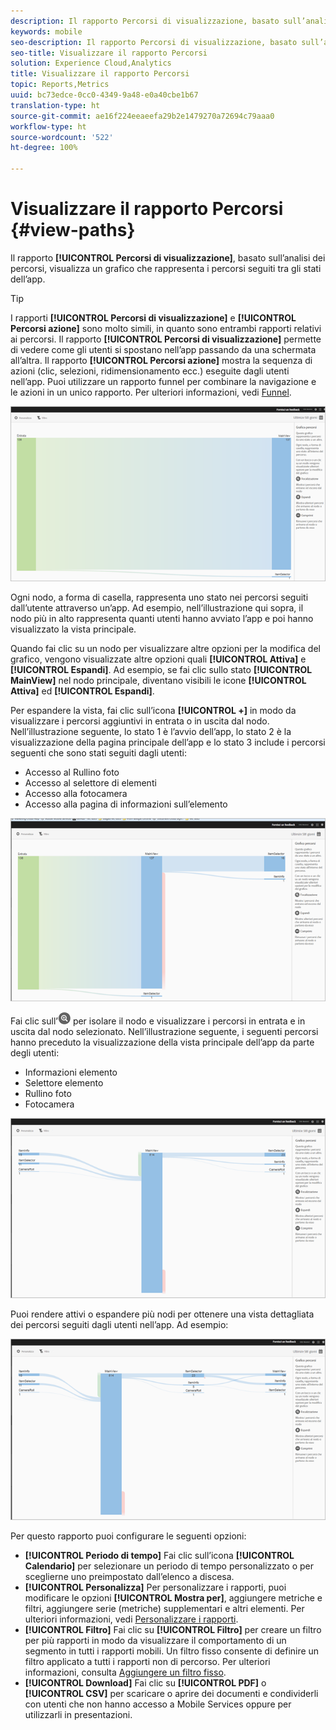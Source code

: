 ```yaml
---
description: Il rapporto Percorsi di visualizzazione, basato sull’analisi dei percorsi, visualizza un grafico che rappresenta i percorsi seguiti tra gli stati dell’app.
keywords: mobile
seo-description: Il rapporto Percorsi di visualizzazione, basato sull’analisi dei percorsi, visualizza un grafico che rappresenta i percorsi seguiti tra gli stati dell’app.
seo-title: Visualizzare il rapporto Percorsi
solution: Experience Cloud,Analytics
title: Visualizzare il rapporto Percorsi
topic: Reports,Metrics
uuid: bc73edce-0cc0-4349-9a48-e0a40cbe1b67
translation-type: ht
source-git-commit: ae16f224eeaeefa29b2e1479270a72694c79aaa0
workflow-type: ht
source-wordcount: '522'
ht-degree: 100%

---
```



# Visualizzare il rapporto Percorsi {#view-paths}

Il rapporto **[!UICONTROL Percorsi di visualizzazione]**, basato sull’analisi dei percorsi, visualizza un grafico che rappresenta i percorsi seguiti tra gli stati dell’app.

>[!TIP]
>
>I rapporti **[!UICONTROL Percorsi di visualizzazione]** e **[!UICONTROL Percorsi azione]** sono molto simili, in quanto sono entrambi rapporti relativi ai percorsi. Il rapporto **[!UICONTROL Percorsi di visualizzazione]** permette di vedere come gli utenti si spostano nell’app passando da una schermata all’altra. Il rapporto **[!UICONTROL Percorsi azione]** mostra la sequenza di azioni (clic, selezioni, ridimensionamento ecc.) eseguite dagli utenti nell’app. Puoi utilizzare un rapporto funnel per combinare la navigazione e le azioni in un unico rapporto. Per ulteriori informazioni, vedi [Funnel](/help/using/usage/reports-funnel.md).

![percorsi di visualizzazione](assets/view_paths.png)

Ogni nodo, a forma di casella, rappresenta uno stato nei percorsi seguiti dall’utente attraverso un’app. Ad esempio, nell’illustrazione qui sopra, il nodo più in alto rappresenta quanti utenti hanno avviato l’app e poi hanno visualizzato la vista principale.

Quando fai clic su un nodo per visualizzare altre opzioni per la modifica del grafico, vengono visualizzate altre opzioni quali **[!UICONTROL Attiva]** e **[!UICONTROL Espandi]**. Ad esempio, se fai clic sullo stato **[!UICONTROL MainView]** nel nodo principale, diventano visibili le icone **[!UICONTROL Attiva]** ed **[!UICONTROL Espandi]**.

Per espandere la vista, fai clic sull’icona **[!UICONTROL +]** in modo da visualizzare i percorsi aggiuntivi in entrata o in uscita dal nodo. Nell’illustrazione seguente, lo stato 1 è l’avvio dell’app, lo stato 2 è la visualizzazione della pagina principale dell’app e lo stato 3 include i percorsi seguenti che sono stati seguiti dagli utenti:

* Accesso al Rullino foto
* Accesso al selettore di elementi
* Accesso alla fotocamera
* Accesso alla pagina di informazioni sull’elemento

![](assets/view_paths_expand.png)

Fai clic sull’![icona mirino](assets/icon_focus.png) per isolare il nodo e visualizzare i percorsi in entrata e in uscita dal nodo selezionato. Nell’illustrazione seguente, i seguenti percorsi hanno preceduto la visualizzazione della vista principale dell’app da parte degli utenti:

* Informazioni elemento
* Selettore elemento
* Rullino foto
* Fotocamera

![visualizzare focus percorso](assets/view_paths_focus.png)

Puoi rendere attivi o espandere più nodi per ottenere una vista dettagliata dei percorsi seguiti dagli utenti nell’app. Ad esempio:

![visualizzare percorso multiplo](assets/view_paths_mult.png)

Per questo rapporto puoi configurare le seguenti opzioni:

* **[!UICONTROL Periodo di tempo]**
Fai clic sull’icona **[!UICONTROL Calendario]** per selezionare un periodo di tempo personalizzato o per sceglierne uno preimpostato dall’elenco a discesa.
* **[!UICONTROL Personalizza]**
Per personalizzare i rapporti, puoi modificare le opzioni **[!UICONTROL Mostra per]**, aggiungere metriche e filtri, aggiungere serie (metriche) supplementari e altri elementi. Per ulteriori informazioni, vedi [Personalizzare i rapporti](/help/using/usage/reports-customize/reports-customize.md).
* **[!UICONTROL Filtro]**
Fai clic su **[!UICONTROL Filtro]** per creare un filtro per più rapporti in modo da visualizzare il comportamento di un segmento in tutti i rapporti mobili. Un filtro fisso consente di definire un filtro applicato a tutti i rapporti non di percorso. Per ulteriori informazioni, consulta [Aggiungere un filtro fisso](/help/using/usage/reports-customize/t-sticky-filter.md).
* **[!UICONTROL Download]**
Fai clic su **[!UICONTROL PDF]** o **[!UICONTROL CSV]** per scaricare o aprire dei documenti e condividerli con utenti che non hanno accesso a Mobile Services oppure per utilizzarli in presentazioni.